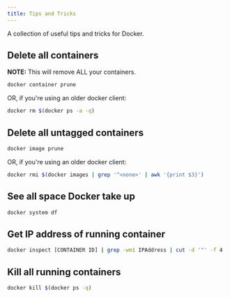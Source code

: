 ```yaml
---
title: Tips and Tricks
---
```



A collection of useful tips and tricks for Docker.

## Delete all containers

**NOTE:** This will remove ALL your containers.

```sh
docker container prune
```

OR, if you're using an older docker client:

```sh
docker rm $(docker ps -a -q)
```

## Delete all untagged containers

```sh
docker image prune
```

OR, if you're using an older docker client:

```sh
docker rmi $(docker images | grep '^<none>' | awk '{print $3}')
```

## See all space Docker take up

```sh
docker system df
```

## Get IP address of running container

```sh
docker inspect [CONTAINER ID] | grep -wm1 IPAddress | cut -d '"' -f 4
```

## Kill all running containers

```sh
docker kill $(docker ps -q)
```
